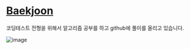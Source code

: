 # [Baekjoon](https://www.acmicpc.net/user/rym0050)
코딩테스트 전형을 위해서 알고리즘 공부를 하고 github에 풀이를 올리고 있습니다.

![image](https://user-images.githubusercontent.com/55746186/100087750-82d48200-2e92-11eb-833c-59c3c9908265.png)
